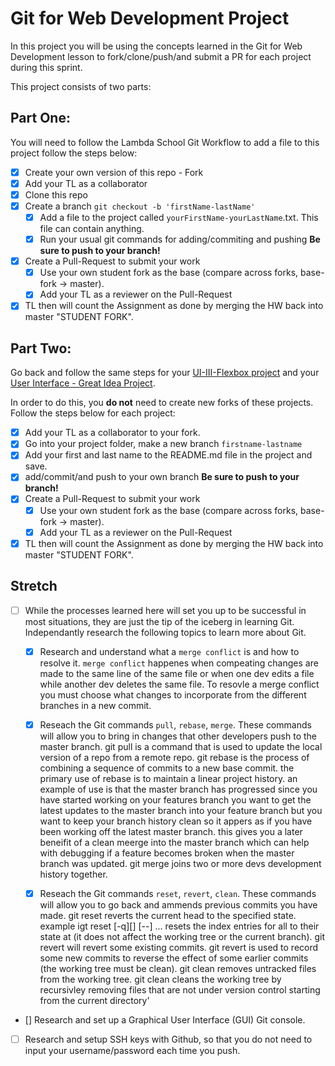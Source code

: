 # Git for Web Development Project

In this project you will be using the concepts learned in the Git for Web Development lesson to fork/clone/push/and submit a PR for each project during this sprint.

This project consists of two parts:

## Part One:

You will need to follow the Lambda School Git Workflow to add a file to this project follow the steps below:

- [x] Create your own version of this repo - Fork
- [x] Add your TL as a collaborator
- [x] Clone this repo
- [x] Create a branch `git checkout -b 'firstName-lastName'`
  - [x] Add a file to the project called `yourFirstName-yourLastName`.txt. This file can contain anything.
  - [x] Run your usual git commands for adding/commiting and pushing **Be sure to push to your branch!**
- [x] Create a Pull-Request to submit your work
  - [x] Use your own student fork as the base (compare across forks, base-fork -> master).
  - [x] Add your TL as a reviewer on the Pull-Request
- [x] TL then will count the Assignment as done by merging the HW back into master "STUDENT FORK".

## Part Two:

Go back and follow the same steps for your [UI-III-Flexbox project](https://github.com/LambdaSchool/UI-III-Flexbox) and your [User Interface - Great Idea Project](https://github.com/LambdaSchool/User-Interface).

In order to do this, you **do not** need to create new forks of these projects. Follow the steps below for each project:

- [x] Add your TL as a collaborator to your fork.
- [x] Go into your project folder, make a new branch `firstname-lastname`
- [x] Add your first and last name to the README.md file in the project and save.
- [x] add/commit/and push to your own branch **Be sure to push to your branch!**
- [x] Create a Pull-Request to submit your work
  - [x] Use your own student fork as the base (compare across forks, base-fork -> master).
  - [x] Add your TL as a reviewer on the Pull-Request
- [x] TL then will count the Assignment as done by merging the HW back into master "STUDENT FORK".

## Stretch

- [ ] While the processes learned here will set you up to be successful in most situations, they are just the tip of the iceberg in learning Git. Independantly research the following topics to learn more about Git.

  - [x] Research and understand what a `merge conflict` is and how to resolve it.
        `merge conflict` happenes when compeating changes are made to the same line of the same file or when one dev edits a file while another dev deletes the same file. To resovle a merge conflict you must choose what changes to incorporate from the different branches in a new commit.

  - [x] Reseach the Git commands `pull`, `rebase`, `merge`. These commands will allow you to bring in changes that other developers push to the master branch.
        git pull is a command that is used to update the local version of a repo from a remote repo. git rebase is the process of combining a sequence of commits to a new base commit. the primary use of rebase is to maintain a linear project history. an example of use is that the master branch has progressed since you have started working on your features branch you want to get the latest updates to the master branch into your feature branch but you want to keep your branch history clean so it appers as if you have been working off the latest master branch. this gives you a later beneifit of a clean meerge into the master branch which can help with debugging if a feature becomes broken when the master branch was updated. git merge joins two or more devs development history together.
  - [x] Reseach the Git commands `reset`, `revert`, `clean`. These commands will allow you to go back and ammends previous commits you have made.
        git reset reverts the current head to the specified state. example igt reset [-q][<tree-ish>] [--] <paths>... resets the index entries for all <paths> to their state at <tree-ish> (it does not affect the working tree or the current branch). git revert will revert some existing commits. git revert is used to record some new commits to reverse the effect of some earlier commits (the working tree must be clean). git clean removes untracked files from the working tree. git clean cleans the working tree by recursivley removing files that are not under version control starting from the current directory'

- [] Research and set up a Graphical User Interface (GUI) Git console.

- [ ] Research and setup SSH keys with Github, so that you do not need to input your username/password each time you push.
